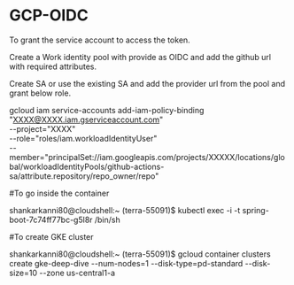 # GCP-OIDC

To grant the service account to access the token.

Create a Work identity pool with provide as OIDC and add the github url with required attributes.

Create SA or use the existing SA and add the provider url from the pool and grant below role.

gcloud iam service-accounts add-iam-policy-binding "XXXX@XXXX.iam.gserviceaccount.com" \
  --project="XXXX" \
  --role="roles/iam.workloadIdentityUser" \
  --member="principalSet://iam.googleapis.com/projects/XXXXX/locations/global/workloadIdentityPools/github-actions-sa/attribute.repository/repo_owner/repo"


  #To go inside the container
  
  shankarkanni80@cloudshell:~ (terra-55091)$ kubectl exec -i -t spring-boot-7c74ff77bc-g5l8r /bin/sh

  #To create GKE cluster
  
  shankarkanni80@cloudshell:~ (terra-55091)$ gcloud container clusters create gke-deep-dive --num-nodes=1 --disk-type=pd-standard --disk-size=10 --zone us-central1-a
